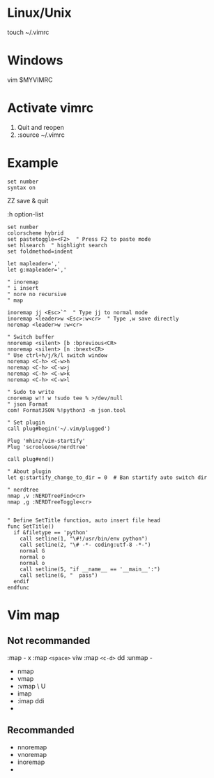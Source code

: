# Linux/Unix
touch ~/.vimrc

# Windows
vim $MYVIMRC

# Activate vimrc
1. Quit and reopen
2. :source ~/.vimrc

# Example

```vim
set number
syntax on
```
ZZ save & quit

:h option-list
```vim
set number
colorscheme hybrid
set pastetoggle=<F2>  " Press F2 to paste mode
set hlsearch  " highlight search
set foldmethod=indent

let mapleader=','
let g:mapleader=','

" inoremap
" i insert
" nore no recursive
" map

inoremap jj <Esc>`^  " Type jj to normal mode
inoremap <leader>w <Esc>:w<cr>  " Type ,w save directly
noremap <leader>w :w<cr>

" Switch buffer
nnoremap <silent> [b :bprevious<CR>
nnoremap <silent> [n :bnext<CR>
" Use ctrl+h/j/k/l switch window
noremap <C-h> <C-w>h
noremap <C-h> <C-w>j
noremap <C-h> <C-w>k
noremap <C-h> <C-w>l

" Sudo to write
cnoremap w!! w !sudo tee % >/dev/null
" json Format
com! FormatJSON %!python3 -m json.tool

" Set plugin
call plug#begin('~/.vim/plugged')

Plug 'mhinz/vim-startify'
Plug 'scrooloose/nerdtree'

call plug#end()

" About plugin
let g:startify_change_to_dir = 0  # Ban startify auto switch dir

" nerdtree
nmap ,v :NERDTreeFind<cr>
nmap ,g :NERDTreeToggle<cr>


" Define SetTitle function, auto insert file head
func SetTitle()
  if &filetype == 'python'
    call setline(1, "\#!/usr/bin/env python")
    call setline(2, "\# -*- coding:utf-8 -*-")
    normal G
    normal o
    normal o
    call setline(5, "if __name__ == '__main__':")
    call setline(6, "  pass")
  endif
endfunc
```

# Vim map
## Not recommanded
:map - x
:map `<space>` viw
:map `<c-d>` dd
:unmap -

* nmap
* vmap
*   :vmap \ U
* imap
*   :imap <c-d> <Esc>ddi
* 

## Recommanded
* nnoremap
* vnoremap
* inoremap
* 
